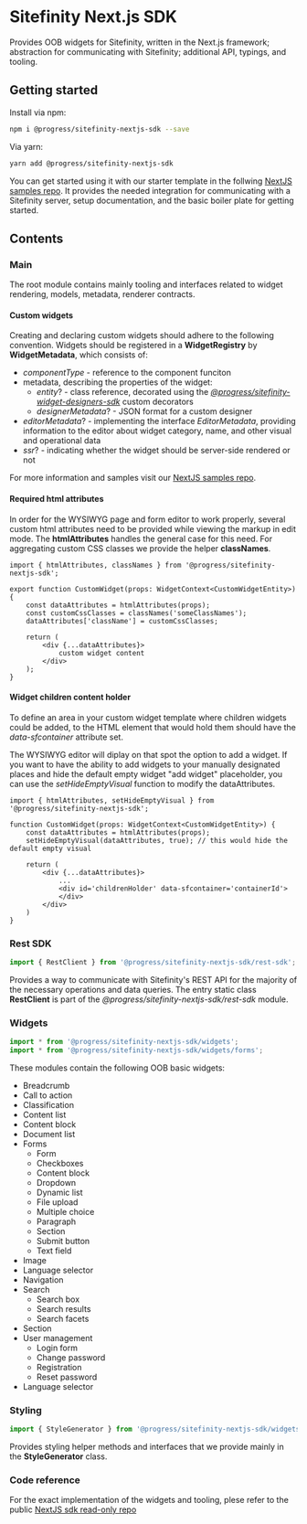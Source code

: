 # Sitefinity Next.js SDK

Provides OOB widgets for Sitefinity, written in the Next.js framework; abstraction for communicating with Sitefinity; additional API, typings, and tooling.

## Getting started

Install via npm:

```bash
npm i @progress/sitefinity-nextjs-sdk --save
```

Via yarn:
```bash
yarn add @progress/sitefinity-nextjs-sdk
```

You can get started using it with our starter template in the follwing [NextJS samples repo](https://github.com/Sitefinity/nextjs-samples). It provides the needed integration for communicating with a Sitefinity server, setup documentation, and the basic boiler plate for getting started.

## Contents

### Main

The root module contains mainly tooling and interfaces related to widget rendering, models, metadata, renderer contracts.

#### Custom widgets

Creating and declaring custom widgets should adhere to the following convention.
Widgets should be registered in a __WidgetRegistry__ by __WidgetMetadata__, which consists of:
- _componentType_ - reference to the component funciton
- metadata, describing the properties of the widget:
    - _entity_? - class reference, decorated using the [_@progress/sitefinity-widget-designers-sdk_](https://www.npmjs.com/package/@progress/sitefinity-widget-designers-sdk) custom decorators
    - _designerMetadata_? - JSON format for a custom designer
- _editorMetadata_? - implementing the interface _EditorMetadata_, providing information to the editor about widget category, name, and other visual and operational data
- _ssr_? - indicating whether the widget should be server-side rendered or not

For more information and samples visit our [NextJS samples repo](https://github.com/Sitefinity/nextjs-samples).

#### Required html attributes

In order for the WYSIWYG page and form editor to work properly, several custom html attributes need to be provided while viewing the markup in edit mode. The __htmlAttributes__ handles the general case for this need. For aggregating custom CSS classes we provide the helper __classNames__.
```tsx
import { htmlAttributes, classNames } from '@progress/sitefinity-nextjs-sdk';

export function CustomWidget(props: WidgetContext<CustomWidgetEntity>) {
    const dataAttributes = htmlAttributes(props);
    const customCssClasses = classNames('someClassNames');
    dataAttributes['className'] = customCssClasses;

    return (
        <div {...dataAttributes}>
            custom widget content
        </div>
    );
}
```

#### Widget children content holder

To define an area in your custom widget template where children widgets could be added, to the HTML element that would hold them should have the _data-sfcontainer_ attribute set.

The WYSIWYG editor will diplay on that spot the option to add a widget. If you want to have the ability to add widgets to your manually designated places and hide the default empty widget "add widget" placeholder, you can use the _setHideEmptyVisual_ function to modify the dataAttributes.

```tsx
import { htmlAttributes, setHideEmptyVisual } from '@progress/sitefinity-nextjs-sdk';

function CustomWidget(props: WidgetContext<CustomWidgetEntity>) {
    const dataAttributes = htmlAttributes(props);
    setHideEmptyVisual(dataAttributes, true); // this would hide the default empty visual

    return (
        <div {...dataAttributes}>
            ...
            <div id='childrenHolder' data-sfcontainer='containerId'>
            </div>
        </div>
    )
}
```


### Rest SDK
```ts
import { RestClient } from '@progress/sitefinity-nextjs-sdk/rest-sdk';
```

Provides a way to communicate with Sitefinity's REST API for the majority of the necessary operations and data queries. The entry static class __RestClient__ is part of the _@progress/sitefinity-nextjs-sdk/rest-sdk_ module.

### Widgets
```ts
import * from '@progress/sitefinity-nextjs-sdk/widgets';
import * from '@progress/sitefinity-nextjs-sdk/widgets/forms';
```

These modules contain the following OOB basic widgets:

- Breadcrumb
- Call to action
- Classification
- Content list
- Content block
- Document list
- Forms
    - Form
    - Checkboxes
    - Content block
    - Dropdown
    - Dynamic list
    - File upload
    - Multiple choice
    - Paragraph
    - Section
    - Submit button
    - Text field
- Image
- Language selector
- Navigation
- Search
    - Search box
    - Search results
    - Search facets
- Section
- User management
    - Login form
    - Change password
    - Registration
    - Reset password
- Language selector

### Styling
```ts
import { StyleGenerator } from '@progress/sitefinity-nextjs-sdk/widgets/styling';
```

Provides styling helper methods and interfaces that we provide mainly in the __StyleGenerator__ class.

### Code reference

For the exact implementation of the widgets and tooling, plese refer to the public [NextJS sdk read-only repo](https://github.com/Sitefinity/nextjs-sdk)
